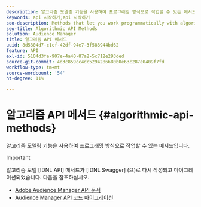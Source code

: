 ```yaml
---
description: 알고리즘 모델링 기능을 사용하여 프로그래밍 방식으로 작업할 수 있는 메서드입니다.
keywords: api 시작하기;api 시작하기
seo-description: Methods that let you work programmatically with algorithmic modeling features.
seo-title: Algorithmic API Methods
solution: Audience Manager
title: 알고리즘 API 메서드
uuid: 8d5304d7-c1cf-42df-94e7-3f583944bd62
feature: API
exl-id: 5104d3fe-907e-4a40-87a2-5c712e293ded
source-git-commit: 4d3c859cc4dc5294286680b0e63c287e0409f7fd
workflow-type: tm+mt
source-wordcount: '54'
ht-degree: 11%

---
```


# 알고리즘 API 메서드 {#algorithmic-api-methods}

알고리즘 모델링 기능을 사용하여 프로그래밍 방식으로 작업할 수 있는 메서드입니다.

>[!IMPORTANT]
>
>알고리즘 모델 [!DNL API] 메서드가 [!DNL Swagger] (으)로 다시 작성되고 마이그레이션되었습니다. 다음을 참조하십시오.
>
>* [Adobe Audience Manager API 문서](https://bank.demdex.com/portal/swagger/index.html)
>* [Audience Manager API 코드 마이그레이션](../../api/api-swagger-migration.md)
